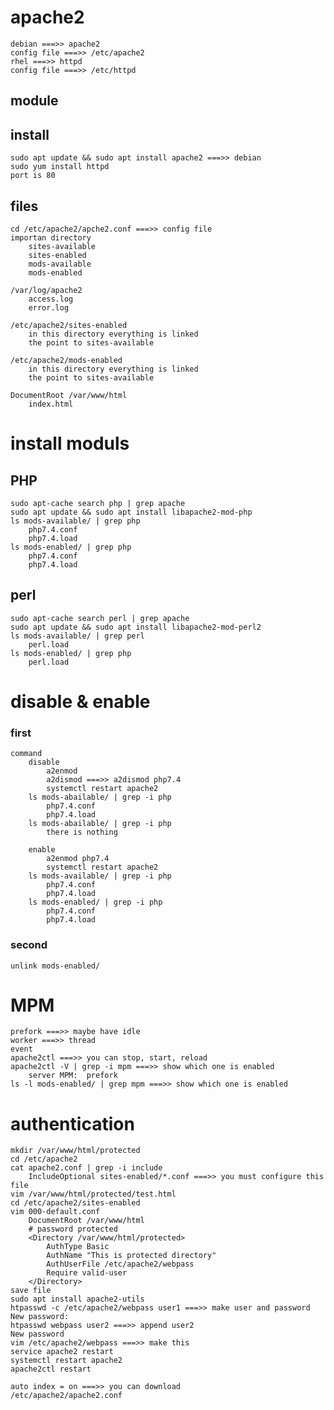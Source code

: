 # apache2
	debian ===>> apache2
	config file ===>> /etc/apache2
	rhel ===>> httpd
	config file ===>> /etc/httpd
	
## module
	
## install    
	sudo apt update && sudo apt install apache2 ===>> debian
	sudo yum install httpd
	port is 80

## files    
	cd /etc/apache2/apche2.conf ===>> config file
	importan directory
		sites-available
		sites-enabled
		mods-available
		mods-enabled
	
    /var/log/apache2
		access.log
		error.log
	
    /etc/apache2/sites-enabled
		in this directory everything is linked
		the point to sites-available
	
    /etc/apache2/mods-enabled
		in this directory everything is linked
		the point to sites-available
	
    DocumentRoot /var/www/html
		index.html

# install moduls
## PHP
	sudo apt-cache search php | grep apache
	sudo apt update && sudo apt install libapache2-mod-php
	ls mods-available/ | grep php
		php7.4.conf
		php7.4.load
	ls mods-enabled/ | grep php
		php7.4.conf
		php7.4.load
## perl	
	sudo apt-cache search perl | grep apache
	sudo apt update && sudo apt install libapache2-mod-perl2
	ls mods-available/ | grep perl
		perl.load
	ls mods-enabled/ | grep php
		perl.load
	
# disable & enable
### first
	command
		disable
			a2enmod
			a2dismod ===>> a2dismod php7.4
			systemctl restart apache2
		ls mods-abailable/ | grep -i php
			php7.4.conf
			php7.4.load
		ls mods-abailable/ | grep -i php
			there is nothing
	
		enable
			a2enmod php7.4
			systemctl restart apache2		
		ls mods-available/ | grep -i php
			php7.4.conf
			php7.4.load
		ls mods-enabled/ | grep -i php
			php7.4.conf
			php7.4.load

### second
	unlink mods-enabled/	
	
# MPM
	prefork ===>> maybe have idle
	worker ===>> thread
	event
	apache2ctl ===>> you can stop, start, reload
	apache2ctl -V | grep -i mpm ===>> show which one is enabled
		server MPM:  prefork
	ls -l mods-enabled/ | grep mpm ===>> show which one is enabled
	
# authentication
	mkdir /var/www/html/protected
	cd /etc/apache2
	cat apache2.conf | grep -i include
		IncludeOptional sites-enabled/*.conf ===>> you must configure this file
	vim /var/www/html/protected/test.html
	cd /etc/apache2/sites-enabled
	vim 000-default.conf
		DocumentRoot /var/www/html
		# password protected
		<Directory /var/www/html/protected>
			AuthType Basic
			AuthName "This is protected directory"
			AuthUserFile /etc/apache2/webpass
			Require valid-user
		</Directory>
	save file
	sudo apt install apache2-utils
	htpasswd -c /etc/apache2/webpass user1 ===>> make user and password
	New password:
	htpasswd webpass user2 ===>> append user2
	New password 
	vim /etc/apache2/webpass ===>> make this
	service apache2 restart
	systemctl restart apache2
	apache2ctl restart
	
	auto index = on ===>> you can download
	/etc/apache2/apache2.conf




	